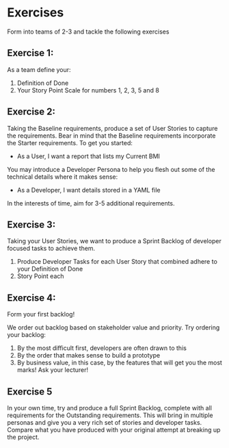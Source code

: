 # Exercises

Form into teams of 2-3 and tackle the following exercises

## Exercise 1:

As a team define your:

1. Definition of Done
2. Your Story Point Scale for numbers 1, 2, 3, 5 and 8

## Exercise 2:

Taking the Baseline requirements, produce a set of User Stories to capture the requirements. Bear in mind that the Baseline requirements incorporate the Starter requirements. To get you started:

* As a User, I want a report that lists my Current BMI


 You may introduce a Developer Persona to help you flesh out some of the technical details where it makes sense:

* As a Developer, I want details stored in a YAML file

In the interests of time, aim for 3-5 additional requirements.

## Exercise 3:

Taking your User Stories, we want to produce a Sprint Backlog of developer focused tasks to achieve them.

1. Produce Developer Tasks for each User Story that combined adhere to your Definition of Done
2. Story Point each 

## Exercise 4:

Form your first backlog! 

We order out backlog based on stakeholder value and priority. Try ordering your backlog:

1. By the most difficult first, developers are often drawn to this
2. By the order that makes sense to build a prototype
3. By business value, in this case, by the features that will get you the most marks! Ask your lecturer!

## Exercise 5

In your own time, try and produce a full Sprint Backlog, complete with all requirements for the Outstanding requirements. This will bring in multiple personas and give you a very rich set of stories and developer tasks. Compare what you have produced with your original attempt at breaking up the project. 
